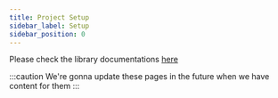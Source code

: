 ```yaml
---
title: Project Setup
sidebar_label: Setup
sidebar_position: 0
---
```


Please check the library documentations [here](https://binary-com.github.io/deriv-api/)

:::caution
We're gonna update these pages in the future when we have content for them
:::
